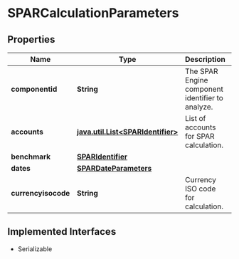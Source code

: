 

# SPARCalculationParameters


## Properties

Name | Type | Description | Notes
------------ | ------------- | ------------- | -------------
**componentid** | **String** | The SPAR Engine component identifier to analyze. | 
**accounts** | [**java.util.List&lt;SPARIdentifier&gt;**](SPARIdentifier.md) | List of accounts for SPAR calculation. |  [optional]
**benchmark** | [**SPARIdentifier**](SPARIdentifier.md) |  |  [optional]
**dates** | [**SPARDateParameters**](SPARDateParameters.md) |  |  [optional]
**currencyisocode** | **String** | Currency ISO code for calculation. |  [optional]


## Implemented Interfaces

* Serializable


